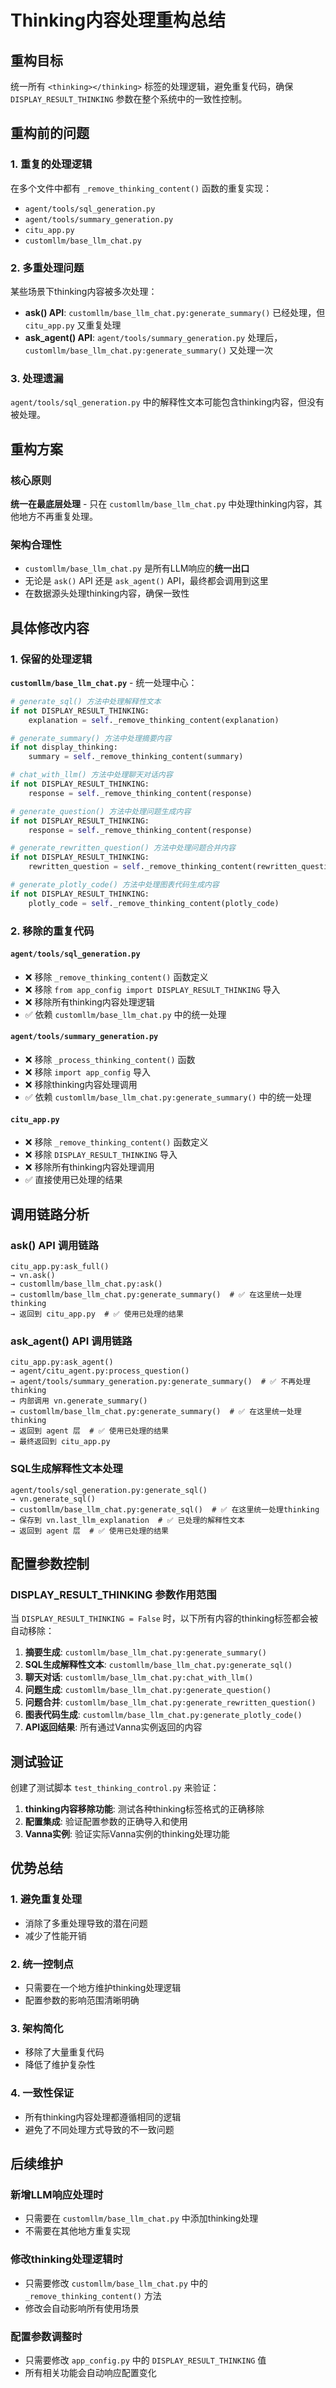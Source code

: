 # Thinking内容处理重构总结

## 重构目标

统一所有 `<thinking></thinking>` 标签的处理逻辑，避免重复代码，确保 `DISPLAY_RESULT_THINKING` 参数在整个系统中的一致性控制。

## 重构前的问题

### 1. 重复的处理逻辑
在多个文件中都有 `_remove_thinking_content()` 函数的重复实现：
- `agent/tools/sql_generation.py`
- `agent/tools/summary_generation.py` 
- `citu_app.py`
- `customllm/base_llm_chat.py`

### 2. 多重处理问题
某些场景下thinking内容被多次处理：
- **ask() API**: `customllm/base_llm_chat.py:generate_summary()` 已经处理，但 `citu_app.py` 又重复处理
- **ask_agent() API**: `agent/tools/summary_generation.py` 处理后，`customllm/base_llm_chat.py:generate_summary()` 又处理一次

### 3. 处理遗漏
`agent/tools/sql_generation.py` 中的解释性文本可能包含thinking内容，但没有被处理。

## 重构方案

### 核心原则
**统一在最底层处理** - 只在 `customllm/base_llm_chat.py` 中处理thinking内容，其他地方不再重复处理。

### 架构合理性
- `customllm/base_llm_chat.py` 是所有LLM响应的**统一出口**
- 无论是 `ask()` API 还是 `ask_agent()` API，最终都会调用到这里
- 在数据源头处理thinking内容，确保一致性

## 具体修改内容

### 1. 保留的处理逻辑

**`customllm/base_llm_chat.py`** - 统一处理中心：

```python
# generate_sql() 方法中处理解释性文本
if not DISPLAY_RESULT_THINKING:
    explanation = self._remove_thinking_content(explanation)

# generate_summary() 方法中处理摘要内容  
if not display_thinking:
    summary = self._remove_thinking_content(summary)

# chat_with_llm() 方法中处理聊天对话内容
if not DISPLAY_RESULT_THINKING:
    response = self._remove_thinking_content(response)

# generate_question() 方法中处理问题生成内容
if not DISPLAY_RESULT_THINKING:
    response = self._remove_thinking_content(response)

# generate_rewritten_question() 方法中处理问题合并内容
if not DISPLAY_RESULT_THINKING:
    rewritten_question = self._remove_thinking_content(rewritten_question)

# generate_plotly_code() 方法中处理图表代码生成内容
if not DISPLAY_RESULT_THINKING:
    plotly_code = self._remove_thinking_content(plotly_code)
```

### 2. 移除的重复代码

#### `agent/tools/sql_generation.py`
- ❌ 移除 `_remove_thinking_content()` 函数定义
- ❌ 移除 `from app_config import DISPLAY_RESULT_THINKING` 导入
- ❌ 移除所有thinking内容处理逻辑
- ✅ 依赖 `customllm/base_llm_chat.py` 中的统一处理

#### `agent/tools/summary_generation.py`  
- ❌ 移除 `_process_thinking_content()` 函数
- ❌ 移除 `import app_config` 导入
- ❌ 移除thinking内容处理调用
- ✅ 依赖 `customllm/base_llm_chat.py:generate_summary()` 中的统一处理

#### `citu_app.py`
- ❌ 移除 `_remove_thinking_content()` 函数定义
- ❌ 移除 `DISPLAY_RESULT_THINKING` 导入
- ❌ 移除所有thinking内容处理调用
- ✅ 直接使用已处理的结果

## 调用链路分析

### ask() API 调用链路
```
citu_app.py:ask_full() 
→ vn.ask() 
→ customllm/base_llm_chat.py:ask() 
→ customllm/base_llm_chat.py:generate_summary()  # ✅ 在这里统一处理thinking
→ 返回到 citu_app.py  # ✅ 使用已处理的结果
```

### ask_agent() API 调用链路  
```
citu_app.py:ask_agent() 
→ agent/citu_agent.py:process_question()
→ agent/tools/summary_generation.py:generate_summary()  # ✅ 不再处理thinking
→ 内部调用 vn.generate_summary() 
→ customllm/base_llm_chat.py:generate_summary()  # ✅ 在这里统一处理thinking
→ 返回到 agent 层  # ✅ 使用已处理的结果
→ 最终返回到 citu_app.py
```

### SQL生成解释性文本处理
```
agent/tools/sql_generation.py:generate_sql()
→ vn.generate_sql()
→ customllm/base_llm_chat.py:generate_sql()  # ✅ 在这里统一处理thinking
→ 保存到 vn.last_llm_explanation  # ✅ 已处理的解释性文本
→ 返回到 agent 层  # ✅ 使用已处理的结果
```

## 配置参数控制

### DISPLAY_RESULT_THINKING 参数作用范围
当 `DISPLAY_RESULT_THINKING = False` 时，以下所有内容的thinking标签都会被自动移除：

1. **摘要生成**: `customllm/base_llm_chat.py:generate_summary()`
2. **SQL生成解释性文本**: `customllm/base_llm_chat.py:generate_sql()` 
3. **聊天对话**: `customllm/base_llm_chat.py:chat_with_llm()`
4. **问题生成**: `customllm/base_llm_chat.py:generate_question()`
5. **问题合并**: `customllm/base_llm_chat.py:generate_rewritten_question()`
6. **图表代码生成**: `customllm/base_llm_chat.py:generate_plotly_code()`
7. **API返回结果**: 所有通过Vanna实例返回的内容

## 测试验证

创建了测试脚本 `test_thinking_control.py` 来验证：

1. **thinking内容移除功能**: 测试各种thinking标签格式的正确移除
2. **配置集成**: 验证配置参数的正确导入和使用
3. **Vanna实例**: 验证实际Vanna实例的thinking处理功能

## 优势总结

### 1. 避免重复处理
- 消除了多重处理导致的潜在问题
- 减少了性能开销

### 2. 统一控制点
- 只需要在一个地方维护thinking处理逻辑
- 配置参数的影响范围清晰明确

### 3. 架构简化
- 移除了大量重复代码
- 降低了维护复杂性

### 4. 一致性保证
- 所有thinking内容处理都遵循相同的逻辑
- 避免了不同处理方式导致的不一致问题

## 后续维护

### 新增LLM响应处理时
- 只需要在 `customllm/base_llm_chat.py` 中添加thinking处理
- 不需要在其他地方重复实现

### 修改thinking处理逻辑时
- 只需要修改 `customllm/base_llm_chat.py` 中的 `_remove_thinking_content()` 方法
- 修改会自动影响所有使用场景

### 配置参数调整时
- 只需要修改 `app_config.py` 中的 `DISPLAY_RESULT_THINKING` 值
- 所有相关功能会自动响应配置变化 